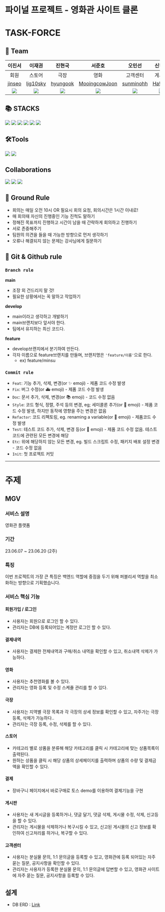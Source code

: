 # 파이널 프로젝트 - 영화관 사이트 클론

# TASK-FORCE

## 🦹‍ Team
|이진서|이재권|진현국|서준호|오민선|신하원|
|:---:|:---:|:---:|:---:|:---:|:---:|
|회원|스토어|극장|영화|고객센터|게시판|
|[jinseo](https://github.com/ljjs0121)|[ljg10sky](https://github.com/ljg10sky)|[hyungook](https://github.com/hyungook-jin)|[MooingcowJoon](https://github.com/MooingcowJoon)|[sunminohh](https://github.com/sunminohh)|[Ha!won](https://github.com/Shinhawo)|
|![](https://avatars.githubusercontent.com/u/94761254?v=4)|![](https://avatars.githubusercontent.com/u/130030785?v=4)|![](https://avatars.githubusercontent.com/u/130140565?v=4)|![](https://avatars.githubusercontent.com/u/130448178?v=4)|![](https://avatars.githubusercontent.com/u/130140763?v=4)|![](https://avatars.githubusercontent.com/u/122660720?v=4)|

## 📚 STACKS
<img src="https://img.shields.io/badge/java-007396?style=for-the-badge&logo=java&logoColor=white"> <img src="https://img.shields.io/badge/html5-E34F26?style=for-the-badge&logo=html5&logoColor=white"> <img src="https://img.shields.io/badge/css-1572B6?style=for-the-badge&logo=css3&logoColor=white"> <img src="https://img.shields.io/badge/javascript-F7DF1E?style=for-the-badge&logo=javascript&logoColor=black"> <img src="https://img.shields.io/badge/bootstrap-7952B3?style=for-the-badge&logo=bootstrap&logoColor=white"> <img src="https://img.shields.io/badge/oracle-F80000?style=for-the-badge&logo=oracle&logoColor=white">

## 🛠Tools 
<img src="https://img.shields.io/badge/git-F05032?style=for-the-badge&logo=git&logoColor=white"> <img src="https://img.shields.io/badge/sourcetree-0052CC?style=for-the-badge&logo=sourcetree&logoColor=white">

## Collaborations
<img src="https://img.shields.io/badge/github-181717?style=for-the-badge&logo=github&logoColor=white"> <img src="https://img.shields.io/badge/slack-4A154B?style=for-the-badge&logo=slack&logoColor=white"> <img src="https://img.shields.io/badge/notion-000000?style=for-the-badge&logo=notion&logoColor=white">

## 📝 Ground Rule
- 회의는 매일 오전 10시 OR 필요시 회의 요청, 회의시간은 1시간 이내로!
- 매 회의때 자신의 진행중인 기능 진척도 말하기
- 정해진 목표까지 진행하고 시간이 남을 때 간략하게 회의하고 진행하기
- 서로 존중해주기
- 팀원의 의견을 들을 때 가능한 방향으로 먼저 생각하기
- 오류나 해결되지 않는 문제는 강사님에게 질문하기

## 👥 Git & Github rule

### `Branch rule`
**main**
- 조장 외 건드리지 말 것!
- 필요한 상황에서는 꼭 말하고 작업하기

**develop**
- main이라고 생각하고 개발하기
- main브랜치보다 앞서야 한다.
- 팀에서 유지하는 최신 코드다.

**feature**
- develop브랜치에서 분기하여 만든다.
- 각자 이름으로 feature브랜치를 만들며, 브랜치명은 `'feature/이름'`으로 한다.
  + ex) feature/minsu

### `Commit rule`

- `Feat`: 기능 추가, 삭제, 변경(or ✨ emoji) - 제품 코드 수정 발생
- `Fix`: 버그 수정(or 🚑 emoji) - 제품 코드 수정 발생
- `Doc`: 문서 추가, 삭제, 변경(or 📚 emoji) - 코드 수정 없음
- `Style`: 코드 형식, 정렬, 주석 등의 변경, eg; 세미콜론 추가(or 🎨 emoji) - 제품 코드 수정 발생, 하지만 동작에 영향을 주는 변경은 없음
- `Refactor`: 코드 리펙토링, eg. renaming a variable(or 🚜 emoji) - 제품코드 수정 발생
- `Test`: 테스트 코드 추가, 삭제, 변경 등(or 🔬 emoji) - 제품 코드 수정 없음. 테스트 코드에 관련된 모든 변경에 해당
- `Etc`: 위에 해당하지 않는 모든 변경, eg. 빌드 스크립트 수정, 패키지 배포 설정 변경 - 코드 수정 없음
- `Init`: 첫 프로젝트 커밋

---

# 주제
## MGV
### 서비스 설명
영화관 플랫폼

### 기간
23.06.07 ~ 23.06.20 (2주)

### 특징
이번 프로젝트의 가장 큰 특징은 백엔드 역할에 중점을 두기 위해 퍼블리셔 역할을 최소화하는 방향으로 기획했습니다.

### 서비스 핵심 기능

#### 회원가입 / 로그인
- 사용자는 회원으로 로그인 할 수 있다.
- 관리자는 DB에 등록되어있는 계정만 로그인 할 수 있다.

#### 결제내역
- 사용자는 결제한 전체내역과 구매/취소 내역을 확인할 수 있고, 취소내역 삭제가 가능하다.

#### 영화
- 사용자는 추천영화를 볼 수 있다.
- 관리자는 영화 등록 및 수정 스케쥴 관리를 할 수 있다.

#### 극장
- 사용자는 지역별 극장 목록과 각 극장의 상세 정보를 확인할 수 있고, 자주가는 극장 등록, 삭제가 가능하다..
- 관리자는 극장 등록, 수정, 삭제를 할 수 있다.

#### 스토어
- 카테고리 별로 상품을 분류해 해당 카테고리를 클릭 시 카테고리에 맞는 상품목록이 출력된다.
- 원하는 상품을 클릭 시 해당 상품의 상세페이지를 출력하며 상품의 수량 및 결제금액을 확인할 수 있다.

#### 결제
- 장바구니 페이지에서 바로구매로 토스 demo를 이용하여 결제기능을 구현

#### 게시판
- 사용자는 새 게시글을 등록하거나, 댓글 달기, 댓글 삭제, 게시물 수정, 삭제, 신고등을 할 수 있다.
- 관리자는 게시물을 삭제하거나 복구시킬 수 있고, 신고된 게시물의 신고 정보를 확인하여 신고처리를 하거나, 복구할 수 있다.

#### 고객센터
  - 사용자는 분실물 문의, 1:1 문의글을 등록할 수 있고, 영화관에 등록 되어있는 자주 묻는 질문, 공지사항을 확인할 수 있다.
  - 관리자는 사용자가 등록한 분실물 문의, 1:1 문의글에 답변할 수 있고, 영화관 사이트에 자주 묻는 질문, 공지사항을 등록할 수 있다.

## 설계
- DB ERD : [Link](https://www.erdcloud.com/d/T3LauhQurW3cthijC)
